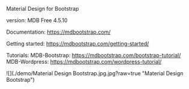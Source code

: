Material Design for Bootstrap

version: MDB Free 4.5.10

Documentation:
https://mdbootstrap.com/

Getting started:
https://mdbootstrap.com/getting-started/

Tutorials:
MDB-Bootstrap: https://mdbootstrap.com/bootstrap-tutorial/
MDB-Wordpress: https://mdbootstrap.com/wordpress-tutorial/

![](./demo/Material Design Bootstrap.jpg.jpg?raw=true "Material Design Bootstrap")
